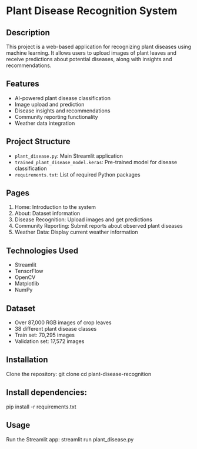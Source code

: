 # Plant Disease Recognition System

## Description
This project is a web-based application for recognizing plant diseases using machine learning. It allows users to upload images of plant leaves and receive predictions about potential diseases, along with insights and recommendations.

## Features
- AI-powered plant disease classification
- Image upload and prediction
- Disease insights and recommendations
- Community reporting functionality
- Weather data integration


## Project Structure
- `plant_disease.py`: Main Streamlit application
- `trained_plant_disease_model.keras`: Pre-trained model for disease classification
- `requirements.txt`: List of required Python packages

## Pages
1. Home: Introduction to the system
2. About: Dataset information
3. Disease Recognition: Upload images and get predictions
4. Community Reporting: Submit reports about observed plant diseases
5. Weather Data: Display current weather information

## Technologies Used
- Streamlit
- TensorFlow
- OpenCV
- Matplotlib
- NumPy

## Dataset
- Over 87,000 RGB images of crop leaves
- 38 different plant disease classes
- Train set: 70,295 images
- Validation set: 17,572 images

## Installation
Clone the repository:
git clone [<repository-url>](https://github.com/Ashrith5/PlantCare-AI.git)
cd plant-disease-recognition

## Install dependencies:
pip install -r requirements.txt

## Usage
Run the Streamlit app:
streamlit run plant_disease.py

